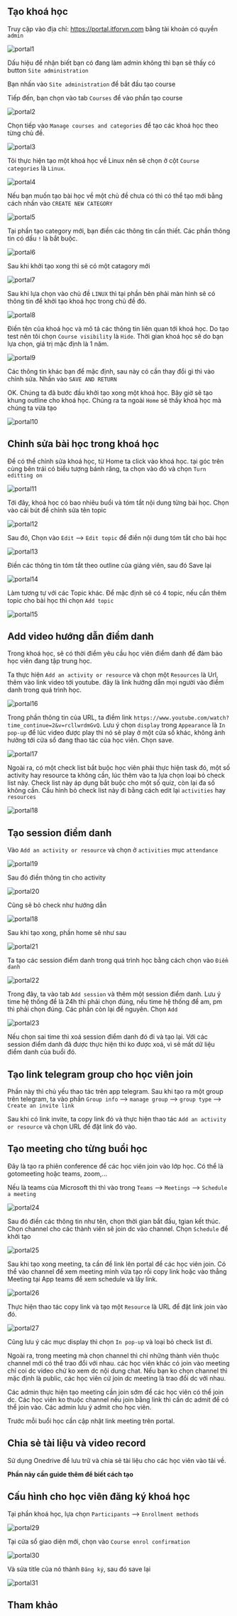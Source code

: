 ## Tạo khoá học

Truy cập vào địa chỉ: https://portal.itforvn.com bằng tài khoản có quyền `admin`

![portal1](images/portal1.png)

Dấu hiệu để nhận biết bạn có đang làm admin không thì bạn sẽ thấy có button `Site administration`

Bạn nhấn vào `Site administration` để bắt đầu tạo course

Tiếp đến, bạn chọn vào tab `Courses` để vào phần tạo course

![portal2](images/portal2.png)

Chọn tiếp vào `Manage courses and categories` để tạo các khoá học theo từng chủ đề.

![portal3](images/portal3.png)

Tôi thực hiện tạo một khoá học về Linux nên sẽ chọn ở cột `Course categories` là `Linux`. 

![portal4](images/portal4.png)

Nếu bạn muốn tạo bài học về một chủ đề chưa có thì có thể tạo mới bằng cách nhấn vào `CREATE NEW CATEGORY`

![portal5](images/portal5.png)

Tại phần tạo category mới, bạn điền các thông tin cần thiết. Các phần thông tin có dấu `!` là bắt buộc.

![portal6](images/portal6.png)

Sau khi khởi tạo xong thì sẽ có một catagory mới

![portal7](images/portal7.png)

Sau khi lựa chọn vào chủ đề `LINUX` thì tại phần bên phải màn hình sẽ có thông tin để khởi tạo khoá học trong chủ đề đó.

![portal8](images/portal8.png)

Điền tên của khoá học và mô tả các thông tin liên quan tới khoá học. Do tạo test nên tôi chọn `Course visibility` là `Hide`. Thời gian khoá học sẽ do bạn lựa chọn, giá trị mặc định là 1 năm.

![portal9](images/portal9.png)

Các thông tin khác bạn để mặc định, sau này có cần thay đổi gì thì vào chỉnh sửa. Nhấn vào `SAVE AND RETURN`

OK. Chúng ta đã bước đầu khởi tạo xong một khoá học. Bây giờ sẽ tạo khung outline cho khoá học. Chúng ra ta ngoài `Home` sẽ thấy khoá học mà chúng ta vừa tạo

![portal10](images/portal10.png)

## Chỉnh sửa bài học trong khoá học

Để có thể chỉnh sửa khoá học, từ Home ta click vào khoá học. tại góc trên cùng bên trái có biểu tượng bánh răng, ta chọn vào đó và chọn `Turn editting on`

![portal11](images/portal11.png)

Tới đây, khoá học có bao nhiêu buổi và tóm tắt nội dung từng bài học. Chọn vào cái bút để chỉnh sửa tên topic

![portal12](images/portal12.png)

Sau đó, Chọn vào `Edit` --> `Edit topic` để điền nội dung tóm tắt cho bài học

![portal13](images/portal13.png)

Điền các thông tin tóm tắt theo outline của giảng viên, sau đó Save lại

![portal14](images/portal14.png)

Làm tương tự với các Topic khác. Để mặc định sẽ có 4 topic, nếu cần thêm topic cho bài học thì chọn `Add topic`

![portal15](images/portal15.png)


## Add video hướng dẫn điểm danh

Trong khoá học, sẽ có thời điểm yêu cầu học viên điểm danh để đảm bảo học viên đang tập trung học.

Ta thực hiện `Add an activity or resource` và chọn một `Resources` là Url, thêm vào link video tới youtube. đây là link hướng dẫn mọi người vào điểm danh trong quá trình học.

![portal16](images/portal16.png)

Trong phần thông tin của URL, ta điềm link `https://www.youtube.com/watch?time_continue=2&v=rcllwrdmGvQ`. Lưu ý chọn `display` trong `Appearance` là `In pop-up` để lúc video được play thì nó sẽ play ở một cửa sổ khác, không ảnh hưởng tới cửa sổ đang thao tác của học viên. Chọn save.

![portal17](images/portal17.png)

Ngoài ra, có một check list bắt buộc học viên phải thực hiện task đó, một số activity hay resource ta không cần, lúc thêm vào ta lựa chọn loại bỏ check list này. Check list này áp dụng bắt buộc cho một số quiz, còn lại đa số không cần. Cấu hình bỏ check list này đi bằng cách edit lại `activities` hay `resources`

![portal18](images/portal18.png)

## Tạo session điểm danh

Vào `Add an activity or resource` và chọn ở `activities` mục `attendance`

![portal19](images/portal19.png)

Sau đó điền thông tin cho activity

![portal20](images/portal20.png)

Cũng sẽ bỏ check như hướng dẫn

![portal18](images/portal18.png)

Sau khi tạo xong, phần home sẽ như sau

![portal21](images/portal21.png)

Ta tạo các session điểm danh trong quá trình học bằng cách chọn vào `Điểm danh`

![portal22](images/portal22.png)

Trong đây, ta vào tab `Add session` và thêm một session điểm danh. Lưu ý time hệ thống để là 24h thì phải chọn đúng, nếu time hệ thống để am, pm thì phải chọn đúng. Các phần còn lại để nguyên. Chọn `Add`

![portal23](images/portal23.png)

Nếu chọn sai time thì xoá session điểm danh đó đi và tạo lại. Với các session điểm danh đã được thực hiện thì ko được xoá, vì sẽ mất dữ liệu điểm danh của buổi đó.

## Tạo link telegram group cho học viên join

Phần này thì chủ yếu thao tác trên app telegram. Sau khi tạo ra một group trên telegram, ta vào phần `Group info` --> `manage group` --> `group type` --> `Create an invite link`

Sau khi có link invite, ta copy link đó và thực hiện thao tác `Add an activity or resource` và chọn URL để đặt link đó vào.

## Tạo meeting cho từng buổi học

Đây là tạo ra phiên conference để các học viên join vào lớp học. Có thể là gotomeeting hoặc teams, zoom,...

Nếu là teams của Microsoft thì thì vào trong `Teams` --> `Meetings` --> `Schedule a meeting`

![portal24](images/portal24.png)

Sau đó điền các thông tin như tên, chọn thời gian bắt đầu, tgian kết thúc. Chọn channel cho các thành viên sẽ join dc vào channel. Chọn `Schedule` để khởi tạo

![portal25](images/portal25.png)

Sau khi tạo xong meeting, ta cần để link lên portal để các học viên join. Có thể vào channel để xem meeting mình vừa tạo rồi copy link hoặc vào thẳng Meeting tại App teams để xem schedule và lấy link.

![portal26](images/portal26.png)

Thực hiện thao tác copy link và tạo một `Resource` là URL để đặt link join vào đó.

![portal27](images/portal27.png)

Cũng lưu ý các mục display thì chọn `In pop-up` và loại bỏ check list đi.

Ngoài ra, trong meeting mà chọn channel thì chỉ những thành viên thuộc channel mới có thể trao đổi với nhau. các học viên khác có join vào meeting chỉ coi dc video chứ ko xem dc nội dung chat. Nếu bạn ko chọn channel thì mặc định là public, các học viên cứ join dc meeting là trao đổi dc với nhau.

Các admin thực hiện tạo meeting cần join sớm để các học viên có thể join dc. Các học viên ko thuộc channel nếu join bằng link thì cần dc admit để có thể join vào. Các admin lưu ý admit cho học viên.

Trước mỗi buổi học cần cập nhật link meeting trên portal.

## Chia sẻ tài liệu và video record

Sử dụng Onedrive để lưu trữ và chia sẻ tài liệu cho các học viên vào tải về.

**Phần này cần guide thêm để biết cách tạo**

## Cấu hình cho học viên đăng ký khoá học

Tại phần khoá học, lựa chọn `Participants` --> `Enrollment methods`

![portal29](images/portal29.png)

Tại cửa sổ giao diện mới, chọn vào `Course enrol confirmation` 

![portal30](images/portal30.png)

Và sửa title của nó thành `Đăng ký`, sau đó save lại

![portal31](images/portal31.png)





## Tham khảo